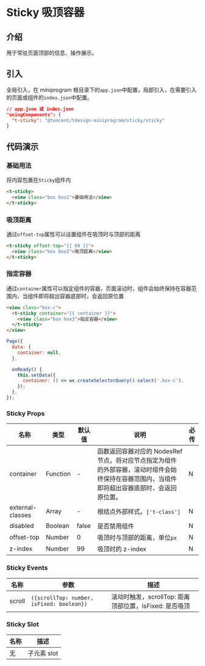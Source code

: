 # Sticky 吸顶容器

## 介绍

用于常驻页面顶部的信息、操作展示。

## 引入

全局引入，在 miniprogram 根目录下的`app.json`中配置，局部引入，在需要引入的页面或组件的`index.json`中配置。

```json
// app.json 或 index.json
"usingComponents": {
  "t-sticky": "@tencent/tdesign-miniprogram/sticky/sticky"
}
```

## 代码演示

### 基础用法

将内容包裹在`Sticky`组件内

```html
<t-sticky>
  <view class="box box1">基础用法</view>
</t-sticky>
```

### 吸顶距离

通过`offset-top`属性可以设置组件在吸顶时与顶部的距离

```html
<t-sticky offset-top="{{ 60 }}">
  <view class="box box2">吸顶距离</view>
</t-sticky>
```

### 指定容器

通过`container`属性可以指定组件的容器，页面滚动时，组件会始终保持在容器范围内，当组件即将超出容器底部时，会返回原位置

```html
<view class="box-c">
  <t-sticky container="{{ container }}">
    <view class="box box3">指定容器</view>
  </t-sticky>
</view>
```

```js
Page({
  data: {
    container: null,
  },

  onReady() {
    this.setData({
      container: () => wx.createSelectorQuery().select('.box-c'),
    });
  },
});
```

### Sticky Props

| 名称             | 类型     | 默认值 | 说明                                                                                                                                         | 必传 |
| ---------------- | -------- | ------ | -------------------------------------------------------------------------------------------------------------------------------------------- | ---- |
| container        | Function | -      | 函数返回容器对应的 NodesRef 节点，将对应节点指定为组件的外部容器，滚动时组件会始终保持在容器范围内，当组件即将超出容器底部时，会返回原位置。 | N    |
| external-classes | Array    | -      | 根结点外部样式。`['t-class']`                                                                                                                | N    |
| disabled         | Boolean  | false  | 是否禁用组件                                                                                                                                 | N    |
| offset-top       | Number   | 0      | 吸顶时与顶部的距离，单位`px`                                                                                                                 | N    |
| z-index          | Number   | 99     | 吸顶时的 z-index                                                                                                                             | N    |

### Sticky Events

| 名称   | 参数                                      | 描述                                                   |
| ------ | ----------------------------------------- | ------------------------------------------------------ |
| scroll | `({scrollTop: number, isFixed: boolean})` | 滚动时触发，scrollTop: 距离顶部位置，isFixed: 是否吸顶 |

### Sticky Slot

| 名称 | 描述        |
| ---- | ----------- |
| 无   | 子元素 slot |
